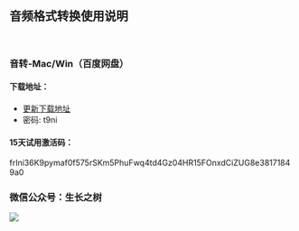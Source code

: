 
## 音频格式转换使用说明
<br>

### 音转-Mac/Win（百度网盘）

#### 下载地址：
- [更新下载地址]( https://pan.baidu.com/s/1jTd2fQn-BYXvRZ-tWvy0zw)
- 密码: t9ni

#### 15天试用激活码：
<g>frIni36K9pymaf0f575rSKm5PhuFwq4td4Gz04HR15FOnxdCiZUG8e38171849a0

### 微信公众号：生长之树
![](https://jasonmin.github.io/newsky/assets/qrcode_for.jpg)



<head>
    <link rel="stylesheet" type="text/css" href="/style/style.css">
</head>